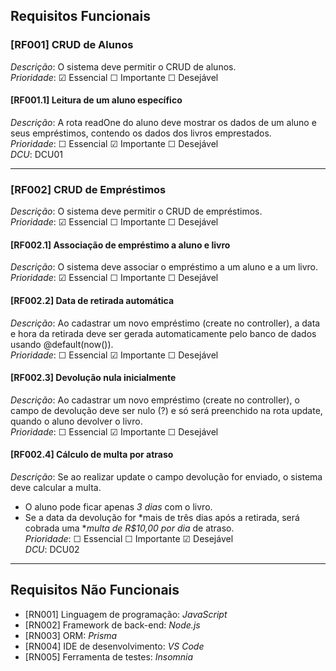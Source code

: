 ##  Requisitos Funcionais

### [RF001] CRUD de Alunos  
*Descrição*: O sistema deve permitir o CRUD de alunos.  
*Prioridade*: ☑ Essencial ☐ Importante ☐ Desejável  

#### [RF001.1] Leitura de um aluno específico  
*Descrição*: A rota readOne do aluno deve mostrar os dados de um aluno e seus empréstimos, contendo os dados dos livros emprestados.  
*Prioridade*: ☐ Essencial ☑ Importante ☐ Desejável  
*DCU*: DCU01  

---

### [RF002] CRUD de Empréstimos  
*Descrição*: O sistema deve permitir o CRUD de empréstimos.  
*Prioridade*: ☑ Essencial ☐ Importante ☐ Desejável  

#### [RF002.1] Associação de empréstimo a aluno e livro  
*Descrição*: O sistema deve associar o empréstimo a um aluno e a um livro.  
*Prioridade*: ☑ Essencial ☐ Importante ☐ Desejável  

#### [RF002.2] Data de retirada automática  
*Descrição*: Ao cadastrar um novo empréstimo (create no controller), a data e hora da retirada deve ser gerada automaticamente pelo banco de dados usando @default(now()).  
*Prioridade*: ☐ Essencial ☑ Importante ☐ Desejável  

#### [RF002.3] Devolução nula inicialmente  
*Descrição*: Ao cadastrar um novo empréstimo (create no controller), o campo de devolução deve ser nulo (?) e só será preenchido na rota update, quando o aluno devolver o livro.  
*Prioridade*: ☐ Essencial ☑ Importante ☐ Desejável  

#### [RF002.4] Cálculo de multa por atraso  
*Descrição*: Se ao realizar update o campo devolução for enviado, o sistema deve calcular a multa.  
- O aluno pode ficar apenas *3 dias* com o livro.  
- Se a data da devolução for *mais de três dias após a retirada, será cobrada uma **multa de R$10,00 por dia* de atraso.  
*Prioridade*: ☐ Essencial ☐ Importante ☑ Desejável  
*DCU*: DCU02  

---

##  Requisitos Não Funcionais

- [RN001] Linguagem de programação: *JavaScript*
- [RN002] Framework de back-end: *Node.js*
- [RN003] ORM: *Prisma*
- [RN004] IDE de desenvolvimento: *VS Code*
- [RN005] Ferramenta de testes: *Insomnia*